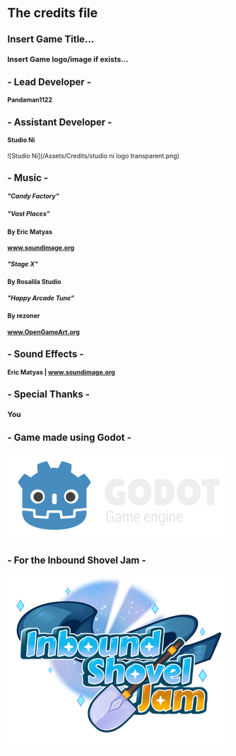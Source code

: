 # The credits file
## Insert Game Title...

### Insert Game logo/image if exists...


## - Lead Developer -

#### Pandaman1122


## - Assistant Developer -

#### Studio Ni
![Studio Ni](/Assets/Credits/studio ni logo transparent.png)

## - Music -

##### "Candy Factory"
##### "Vast Places"
#### By Eric Matyas
#### www.soundimage.org

##### "Stage X"
#### By Rosalila Studio

##### "Happy Arcade Tune"
#### By rezoner
#### www.OpenGameArt.org

## - Sound Effects -

#### Eric Matyas | www.soundimage.org


## - Special Thanks -
### You


## - Game made using Godot -
![Godot](/Assets/Credits/logo_large_color_dark.png)


## - For the Inbound Shovel Jam -
![ShovelJam](/Assets/Credits/ShovelJamLogo_SmallSize.png)

